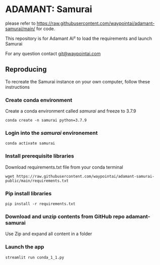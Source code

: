 # ADAMANT: Samurai

please refer to https://raw.githubusercontent.com/waypointai/adamant-samurai/main/ for code. 

This repository is for Adamant AI² to load the requirements and launch Samurai 

For any question contact git@waypointai.com

## Reproducing 
To recreate the Samurai instance on your own computer, follow these instructions

### Create conda environment
Create a conda environment called *samurai* and freeze to 3.7.9

```
conda create -n samurai python=3.7.9
```

### Login into the *samurai* environement

```
conda activate samurai
```

### Install prerequisite libraries

Download requirements.txt file from your conda terminal

```
wget https://raw.githubusercontent.com/waypointai/adamant-samurai-public/main/requirements.txt

```

### Pip install libraries

```
pip install -r requirements.txt
```

###  Download and unzip contents from GitHub repo adamant-samurai

Use Zip and expand all content in a folder

###  Launch the app

```
streamlit run conda_1_1.py
```
